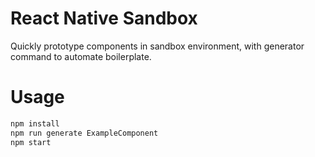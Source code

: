 # React Native Sandbox

Quickly prototype components in sandbox environment, with generator command to automate boilerplate.

# Usage 

```bash
npm install
npm run generate ExampleComponent
npm start
```

